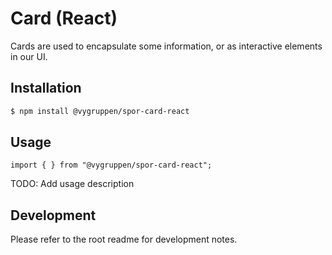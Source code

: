 # Card (React)

Cards are used to encapsulate some information, or as interactive elements in our UI.

## Installation

```bash
$ npm install @vygruppen/spor-card-react
```

## Usage

```tsx
import { } from "@vygruppen/spor-card-react";
```

TODO: Add usage description

## Development

Please refer to the root readme for development notes.
